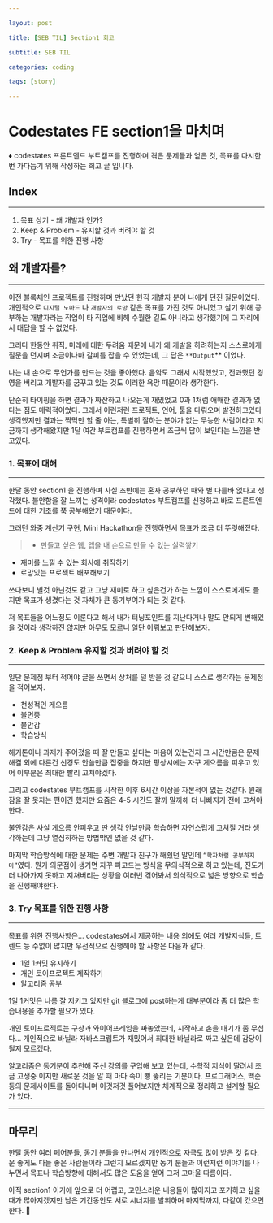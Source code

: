 ```yaml
---

layout: post

title: [SEB TIL] Section1 회고

subtitle: SEB TIL

categories: coding

tags: [story]

---
```


# Codestates FE section1을 마치며

<aside>
♦️ codestates 프론트엔드 부트캠프를 진행하며 겪은 문제들과 얻은 것, 목표를 다시한번 가다듬기 위해 작성하는 회고 글 입니다.

</aside>

## Index

---

1. 목표 상기 - 왜 개발자 인가?
2. Keep & Problem - 유지할 것과 버려야 할 것
3. Try - 목표를 위한 진행 사항

## 왜 개발자를?

---

이전 블록체인 프로젝트를 진행하며 만났던 현직 개발자 분이 나에게 던진 질문이었다.
개인적으로 `디지털 노마드` 나 `개발자의 로망` 같은 목표를 가진 것도 아니었고 살기 위해 공부하는 개발자라는 직업이 타 직업에 비해 수월한 길도 아니라고 생각했기에 그 자리에서 대답을 할 수 없었다. 

그러다 한동안 취직, 미래에 대한 두려움 때문에 내가 왜 개발을 하려하는지 스스로에게 질문을 던지며 조금이나마 갈피를 잡을 수 있었는데, 그 답은 `**Output`** 이었다.

나는 내 손으로 무언가를 만드는 것을 좋아했다. 음악도 그래서 시작했었고, 전과했던 경영을 버리고 개발자를 꿈꾸고 있는 것도 이러한 욕망 때문이라 생각한다.

단순히 타이핑을 하면 결과가 짜잔하고 나오는게 재밌었고 0과 1처럼 애매한 결과가 없다는 점도 매력적이었다. 그래서 이런저런 프로젝트, 언어, 툴을 다뤄오며 발전하고있다 생각했지만 결과는 찍먹만 할 줄 아는, 특별히 잘하는 분야가 없는 무능한 사람이라고 지금까지 생각해왔지만 1달 여간 부트캠프를 진행하면서 조금씩 답이 보인다는 느낌을 받고있다.

 

### 1. 목표에 대해

---

한달 동안 section1 을 진행하며 사실 초반에는 혼자 공부하던 때와 별 다를바 없다고 생각했다. 불안함을 잘 느끼는 성격이라 codestates 부트캠프를 신청하고 바로 프론트엔드에 대한 기초를 쭉 공부해왔기 때문이다. 

그러던 와중 계산기 구현, Mini Hackathon을 진행하면서 목표가 조금 더 뚜렷해졌다. 

> - 만들고 싶은 웹, 앱을 내 손으로 만들 수 있는 실력쌓기
 - 재미를 느낄 수 있는 회사에 취직하기
 - 로망있는 프로젝트 배포해보기
> 

쓰다보니 별것 아닌것도 같고 그냥 재미로 하고 싶은건가 하는 느낌이 스스로에게도 들지만 목표가 생겼다는 것 자체가 큰 동기부여가 되는 것 같다.

저 목표들을 어느정도 이룬다고 해서 내가 터닝포인트를 지난다거나 말도 안되게 변해있을 것이라 생각하진 않지만 아무도 모르니 일단 이뤄보고 판단해보자.

### 2. Keep & Problem 유지할 것과 버려야 할 것

---

일단 문제점 부터 적어야 글을 쓰면서 상처를 덜 받을 것 같으니 스스로 생각하는 문제점을 적어보자.

- 천성적인 게으름
- 불면증
- 불안감
- 학습방식

해커톤이나 과제가 주어졌을 때 잘 만들고 싶다는 마음이 있는건지 그 시간만큼은 문제해결 외에 다른건 신경도 안쓸만큼 집중을 하지만 평상시에는 자꾸 게으름을 피우고 있어 이부분은 최대한 빨리 고쳐야겠다.

그리고 codestates 부트캠프를 시작한 이후 6시간 이상을 자본적이 없는 것같다. 원래 잠을 잘 못자는 편이긴 했지만 요즘은 4-5 시간도 잘까 말까해 더 나빠지기 전에 고쳐야한다.

불안감은 사실 게으름 안피우고 딴 생각 안날만큼 학습하면 자연스럽게 고쳐질 거라 생각하는데 그냥 열심히하는 방법밖엔 없을 것 같다.

마지막 학습방식에 대한 문제는 주변 개발자 친구가 해줬던 말인데 `“학자처럼 공부하지 마”`였다. 뭔가 의문점이 생기면 자꾸 파고드는 방식을 무의식적으로 하고 있는데, 진도가 더 나아가지 못하고 지쳐버리는 상황을 여러번 겪어봐서 의식적으로 넓은 방향으로 학습을 진행해야한다.

### 3. Try 목표를 위한 진행 사항

---

목표를 위한 진행사항은… codestates에서 제공하는 내용 외에도 여러 개발지식들, 트렌드 등 수없이 많지만 우선적으로 진행해야 할 사항은 다음과 같다.

- 1일 1커밋 유지하기
- 개인 토이프로젝트 제작하기
- 알고리즘 공부

1일 1커밋은 나름 잘 지키고 있지만 git 블로그에 post하는게 대부분이라 좀 더 많은 학습내용을 추가할 필요가 있다.

개인 토이프로젝트는 구상과 와이어프레임을 짜놓았는데, 시작하고 손을 대기가 좀 무섭다… 개인적으로 바닐라 자바스크립트가 재밌어서 최대한 바닐라로 짜고 싶은데 감당이 될지 모르겠다.

알고리즘은 동기분이 추천해 주신 강의를 구입해 보고 있는데, 수학적 지식이 딸려서 조금 고생중 이지만 새로운 것을 알 때 마다 속이 뻥 뚫리는 기분이다. 프로그래머스, 백준 등의 문제사이트를 돌아다니며 이것저것 풀어보지만 체계적으로 정리하고 설계할 필요가 있다.

---


## 마무리
한달 동안 여러 페어분들, 동기 분들을 만나면서 개인적으로 자극도 많이 받은 것 같다. 운 좋게도 다들 좋은 사람들이라 그런지 모르겠지만 동기 분들과 이런저런 이야기를 나누면서 목표나 학습방향에 대해서도 많은 도움을 얻어 그저 고마울 따름이다. 

아직 section1 이기에 앞으로 더 어렵고, 고민스러운 내용들이 많아지고 포기하고 싶을 때가 많아지겠지만 남은 기간동안도 서로 시너지를 발휘하며 마지막까지, 다같이 갔으면한다. 🌸


<br><br><br>

<!-- ## 참고 사이트
- [태기의 개발 Blog](https://ljtaek2.tistory.com/140) -->
